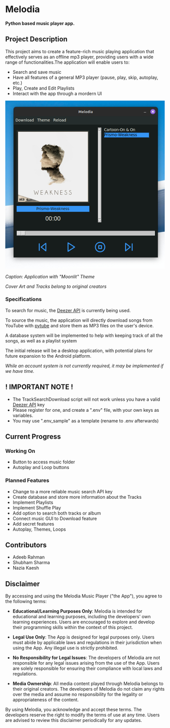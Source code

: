 # Melodia

**Python based music player app.**

## Project Description

This project aims to create a feature-rich music playing application that effectively serves as an offline mp3 player, providing users with a wide range of functionalities.The application will enable users to:
- Search and save music
- Have all features of a general MP3 player (pause, play, skip, autoplay, etc.)
- Play, Create and Edit Playlists
- Interact with the app through a mordern UI

![Sample Image](./sources/preview1.png?raw=true "Sample Image")

*Caption: Application with "Moonlit" Theme*

*Cover Art and Tracks belong to original creators*

### Specifications

To search for music, the [Deezer API](https://developers.deezer.com/) is currently being used.

To source the music, the application will directly download songs from YouTube with [pytube](https://github.com/pytube/pytube) and store them as MP3 files on the user's device.

A database system will be implemented to help with keeping track of all the songs, as well as a playlist system

The initial release will be a desktop application, with potential plans for future expansion to the Android platform.

*While an account system is not currently required, it may be implemented if we have time.* 

## ! IMPORTANT NOTE !
- The TrackSearchDownload script will not work unless you have a valid [Deezer API](https://developers.deezer.com/) key
- Please register for one, and create a ".env" file, with your own keys as variables.
- You may use ".env_sample" as a template (rename to .env afterwards)

## Current Progress

### Working On
- Button to access music folder
- Autoplay and Loop buttons

### Planned Features
- Change to a more reliable music search API key
- Create database and store more information about the Tracks
- Implement Playlists
- Implement Shuffle Play
- Add option to search both tracks or album
- Connect music GUI to Download feature
- Add secret features
- Autoplay, Themes, Loops

## Contributors
- Adeeb Rahman
- Shubham Sharma
- Nazia Kaesh

## Disclaimer
By accessing and using the Melodia Music Player ("the App"), you agree to the following terms:

- **Educational/Learning Purposes Only**: Melodia is intended for educational and learning purposes, including the developers' own learning experiences. Users are encouraged to explore and develop their programming skills within the context of this project.

- **Legal Use Only**: The App is designed for legal purposes only. Users must abide by applicable laws and regulations in their jurisdiction when using the App. Any illegal use is strictly prohibited.

- **No Responsibility for Legal Issues**: The developers of Melodia are not responsible for any legal issues arising from the use of the App. Users are solely responsible for ensuring their compliance with local laws and regulations.

- **Media Ownership**: All media content played through Melodia belongs to their original creators. The developers of Melodia do not claim any rights over the media and assume no responsibility for the legality or appropriateness of the content.

By using Melodia, you acknowledge and accept these terms. The developers reserve the right to modify the terms of use at any time. Users are advised to review this disclaimer periodically for any updates.
